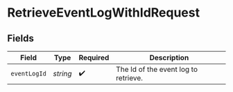 # RetrieveEventLogWithIdRequest


## Fields

| Field                                | Type                                 | Required                             | Description                          |
| ------------------------------------ | ------------------------------------ | ------------------------------------ | ------------------------------------ |
| `eventLogId`                         | *string*                             | :heavy_check_mark:                   | The Id of the event log to retrieve. |